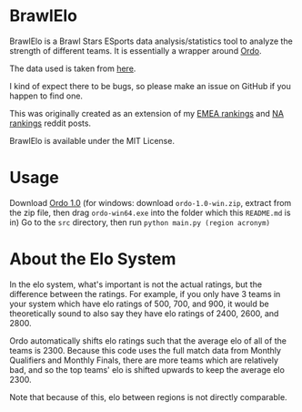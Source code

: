 # BrawlElo
BrawlElo is a Brawl Stars ESports data analysis/statistics tool to analyze the strength of different teams. It is essentially a wrapper around [Ordo](https://github.com/michiguel/Ordo).

The data used is taken from [here](https://github.com/idouab/bsc-2025-raw).

I kind of expect there to be bugs, so please make an issue on GitHub if you happen to find one.

This was originally created as an extension of my [EMEA rankings](https://www.reddit.com/r/BrawlStarsEsports/comments/1edort7/emea_elo_rankings/) and [NA rankings](https://www.reddit.com/r/BrawlStarsEsports/comments/1edrhqw/na_elo_rankings/) reddit posts.

BrawlElo is available under the MIT License.

# Usage
Download [Ordo 1.0](https://github.com/michiguel/Ordo/releases/tag/1.0) (for windows: download `ordo-1.0-win.zip`, extract from the zip file, then drag `ordo-win64.exe` into the folder which this `README.md` is in)
Go to the `src` directory, then run `python main.py (region acronym)`

# About the Elo System
In the elo system, what's important is not the actual ratings, but the difference between the ratings. For example, if you only have 3 teams in your system which have elo ratings of 500, 700, and 900, it would be theoretically sound to also say they have elo ratings of 2400, 2600, and 2800.

Ordo automatically shifts elo ratings such that the average elo of all of the teams is 2300. Because this code uses the full match data from Monthly Qualifiers and Monthly Finals, there are more teams which are relatively bad, and so the top teams' elo is shifted upwards to keep the average elo 2300.

Note that because of this, elo between regions is not directly comparable.
